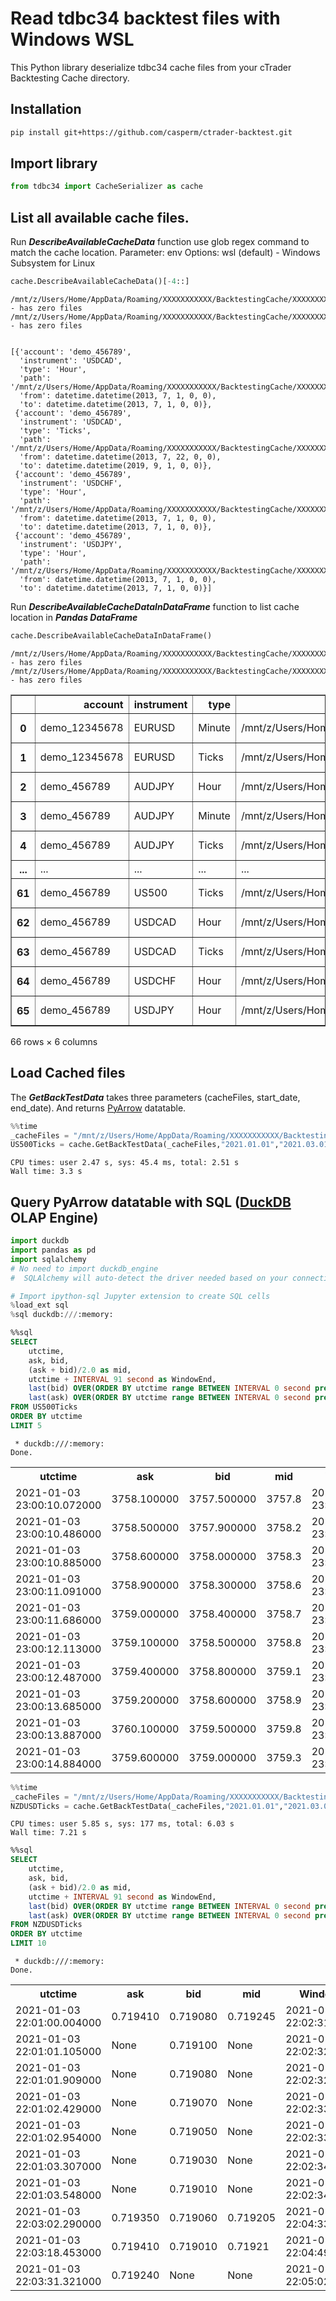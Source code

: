 # Read tdbc34 backtest files with Windows WSL

This Python library deserialize tdbc34 cache files from your cTrader Backtesting Cache directory.

## Installation
```bash
pip install git+https://github.com/casperm/ctrader-backtest.git
```

## Import library
```python
from tdbc34 import CacheSerializer as cache
```

## List all available cache files.
Run ***DescribeAvailableCacheData*** function use glob regex command to match the cache location.
Parameter: env
Options: wsl (default) - Windows Subsystem for Linux


```python
cache.DescribeAvailableCacheData()[-4::]
```

    /mnt/z/Users/Home/AppData/Roaming/XXXXXXXXXXX/BacktestingCache/XXXXXXXXX/USDCHF/Ticks - has zero files
    /mnt/z/Users/Home/AppData/Roaming/XXXXXXXXXXX/BacktestingCache/XXXXXXXXX/USDJPY/Ticks - has zero files


    [{'account': 'demo_456789',
      'instrument': 'USDCAD',
      'type': 'Hour',
      'path': '/mnt/z/Users/Home/AppData/Roaming/XXXXXXXXXXX/BacktestingCache/XXXXXXXXX/USDCAD/Hour',
      'from': datetime.datetime(2013, 7, 1, 0, 0),
      'to': datetime.datetime(2013, 7, 1, 0, 0)},
     {'account': 'demo_456789',
      'instrument': 'USDCAD',
      'type': 'Ticks',
      'path': '/mnt/z/Users/Home/AppData/Roaming/XXXXXXXXXXX/BacktestingCache/XXXXXXXXX/USDCAD/Ticks',
      'from': datetime.datetime(2013, 7, 22, 0, 0),
      'to': datetime.datetime(2019, 9, 1, 0, 0)},
     {'account': 'demo_456789',
      'instrument': 'USDCHF',
      'type': 'Hour',
      'path': '/mnt/z/Users/Home/AppData/Roaming/XXXXXXXXXXX/BacktestingCache/XXXXXXXXX/USDCHF/Hour',
      'from': datetime.datetime(2013, 7, 1, 0, 0),
      'to': datetime.datetime(2013, 7, 1, 0, 0)},
     {'account': 'demo_456789',
      'instrument': 'USDJPY',
      'type': 'Hour',
      'path': '/mnt/z/Users/Home/AppData/Roaming/XXXXXXXXXXX/BacktestingCache/XXXXXXXXX/USDJPY/Hour',
      'from': datetime.datetime(2013, 7, 1, 0, 0),
      'to': datetime.datetime(2013, 7, 1, 0, 0)}]



Run ***DescribeAvailableCacheDataInDataFrame*** function to list cache location in ***Pandas DataFrame***


```python
cache.DescribeAvailableCacheDataInDataFrame()
```

    /mnt/z/Users/Home/AppData/Roaming/XXXXXXXXXXX/BacktestingCache/XXXXXXXXX/USDCHF/Ticks - has zero files
    /mnt/z/Users/Home/AppData/Roaming/XXXXXXXXXXX/BacktestingCache/XXXXXXXXX/USDJPY/Ticks - has zero files


<div>
<style scoped>
    .dataframe tbody tr th:only-of-type {
        vertical-align: middle;
    }

    .dataframe tbody tr th {
        vertical-align: top;
    }

    .dataframe thead th {
        text-align: right;
    }
</style>
<table border="1" class="dataframe">
  <thead>
    <tr style="text-align: right;">
      <th></th>
      <th>account</th>
      <th>instrument</th>
      <th>type</th>
      <th>path</th>
      <th>from</th>
      <th>to</th>
    </tr>
  </thead>
  <tbody>
    <tr>
      <th>0</th>
      <td>demo_12345678</td>
      <td>EURUSD</td>
      <td>Minute</td>
      <td>/mnt/z/Users/Home/AppData/Roaming/XXXXXXXXX...</td>
      <td>2019-12-28</td>
      <td>2019-12-31</td>
    </tr>
    <tr>
      <th>1</th>
      <td>demo_12345678</td>
      <td>EURUSD</td>
      <td>Ticks</td>
      <td>/mnt/z/Users/Home/AppData/Roaming/XXXXXXXXX...</td>
      <td>2019-12-31</td>
      <td>2020-01-13</td>
    </tr>
    <tr>
      <th>2</th>
      <td>demo_456789</td>
      <td>AUDJPY</td>
      <td>Hour</td>
      <td>/mnt/z/Users/Home/AppData/Roaming/XXXXXXXXX...</td>
      <td>2011-01-01</td>
      <td>2013-07-01</td>
    </tr>
    <tr>
      <th>3</th>
      <td>demo_456789</td>
      <td>AUDJPY</td>
      <td>Minute</td>
      <td>/mnt/z/Users/Home/AppData/Roaming/XXXXXXXXX...</td>
      <td>2011-02-04</td>
      <td>2020-08-01</td>
    </tr>
    <tr>
      <th>4</th>
      <td>demo_456789</td>
      <td>AUDJPY</td>
      <td>Ticks</td>
      <td>/mnt/z/Users/Home/AppData/Roaming/XXXXXXXXX...</td>
      <td>2013-07-22</td>
      <td>2020-08-01</td>
    </tr>
    <tr>
      <th>...</th>
      <td>...</td>
      <td>...</td>
      <td>...</td>
      <td>...</td>
      <td>...</td>
      <td>...</td>
    </tr>
    <tr>
      <th>61</th>
      <td>demo_456789</td>
      <td>US500</td>
      <td>Ticks</td>
      <td>/mnt/z/Users/Home/AppData/Roaming/XXXXXXXXX...</td>
      <td>2015-01-23</td>
      <td>2022-10-04</td>
    </tr>
    <tr>
      <th>62</th>
      <td>demo_456789</td>
      <td>USDCAD</td>
      <td>Hour</td>
      <td>/mnt/z/Users/Home/AppData/Roaming/XXXXXXXXX...</td>
      <td>2013-07-01</td>
      <td>2013-07-01</td>
    </tr>
    <tr>
      <th>63</th>
      <td>demo_456789</td>
      <td>USDCAD</td>
      <td>Ticks</td>
      <td>/mnt/z/Users/Home/AppData/Roaming/XXXXXXXXX...</td>
      <td>2013-07-22</td>
      <td>2018-10-23</td>
    </tr>
    <tr>
      <th>64</th>
      <td>demo_456789</td>
      <td>USDCHF</td>
      <td>Hour</td>
      <td>/mnt/z/Users/Home/AppData/Roaming/XXXXXXXXX...</td>
      <td>2013-07-01</td>
      <td>2013-07-01</td>
    </tr>
    <tr>
      <th>65</th>
      <td>demo_456789</td>
      <td>USDJPY</td>
      <td>Hour</td>
      <td>/mnt/z/Users/Home/AppData/Roaming/XXXXXXXXX...</td>
      <td>2013-07-01</td>
      <td>2013-07-01</td>
    </tr>
  </tbody>
</table>
<p>66 rows × 6 columns</p>
</div>



## Load Cached files 
The ***GetBackTestData*** takes three parameters (cacheFiles, start_date, end_date). And returns [PyArrow](https://arrow.apache.org/docs/python/index.html) datatable.


```python
%%time
_cacheFiles = "/mnt/z/Users/Home/AppData/Roaming/XXXXXXXXXXX/BacktestingCache/XXXXXXXXX/US500/Ticks"
US500Ticks = cache.GetBackTestData(_cacheFiles,"2021.01.01","2021.03.01")
```

    CPU times: user 2.47 s, sys: 45.4 ms, total: 2.51 s
    Wall time: 3.3 s


## Query PyArrow datatable with SQL ([DuckDB](https://duckdb.org/) OLAP Engine)


```python
import duckdb
import pandas as pd
import sqlalchemy
# No need to import duckdb_engine
#  SQLAlchemy will auto-detect the driver needed based on your connection string!

# Import ipython-sql Jupyter extension to create SQL cells
%load_ext sql
%sql duckdb:///:memory:

```


```sql
%%sql
SELECT
    utctime,
    ask, bid,
    (ask + bid)/2.0 as mid,
    utctime + INTERVAL 91 second as WindowEnd,
    last(bid) OVER(ORDER BY utctime range BETWEEN INTERVAL 0 second preceding AND INTERVAL 91 second following) as Windowbid,
    last(ask) OVER(ORDER BY utctime range BETWEEN INTERVAL 0 second preceding AND INTERVAL 91 second following) as Windowask
FROM US500Ticks
ORDER BY utctime 
LIMIT 5
```

     * duckdb:///:memory:
    Done.





<table>
    <tr>
        <th>utctime</th>
        <th>ask</th>
        <th>bid</th>
        <th>mid</th>
        <th>WindowEnd</th>
        <th>Windowbid</th>
        <th>Windowask</th>
    </tr>
    <tr>
        <td>2021-01-03 23:00:10.072000</td>
        <td>3758.100000</td>
        <td>3757.500000</td>
        <td>3757.8</td>
        <td>2021-01-03 23:01:41.072000</td>
        <td>3758.300000</td>
        <td>3758.900000</td>
    </tr>
    <tr>
        <td>2021-01-03 23:00:10.486000</td>
        <td>3758.500000</td>
        <td>3757.900000</td>
        <td>3758.2</td>
        <td>2021-01-03 23:01:41.486000</td>
        <td>3757.900000</td>
        <td>3758.500000</td>
    </tr>
    <tr>
        <td>2021-01-03 23:00:10.885000</td>
        <td>3758.600000</td>
        <td>3758.000000</td>
        <td>3758.3</td>
        <td>2021-01-03 23:01:41.885000</td>
        <td>3757.900000</td>
        <td>3758.500000</td>
    </tr>
    <tr>
        <td>2021-01-03 23:00:11.091000</td>
        <td>3758.900000</td>
        <td>3758.300000</td>
        <td>3758.6</td>
        <td>2021-01-03 23:01:42.091000</td>
        <td>3757.900000</td>
        <td>3758.500000</td>
    </tr>
    <tr>
        <td>2021-01-03 23:00:11.686000</td>
        <td>3759.000000</td>
        <td>3758.400000</td>
        <td>3758.7</td>
        <td>2021-01-03 23:01:42.686000</td>
        <td>3757.600000</td>
        <td>3758.200000</td>
    </tr>
    <tr>
        <td>2021-01-03 23:00:12.113000</td>
        <td>3759.100000</td>
        <td>3758.500000</td>
        <td>3758.8</td>
        <td>2021-01-03 23:01:43.113000</td>
        <td>3757.400000</td>
        <td>3758.000000</td>
    </tr>
    <tr>
        <td>2021-01-03 23:00:12.487000</td>
        <td>3759.400000</td>
        <td>3758.800000</td>
        <td>3759.1</td>
        <td>2021-01-03 23:01:43.487000</td>
        <td>3757.400000</td>
        <td>3758.000000</td>
    </tr>
    <tr>
        <td>2021-01-03 23:00:13.685000</td>
        <td>3759.200000</td>
        <td>3758.600000</td>
        <td>3758.9</td>
        <td>2021-01-03 23:01:44.685000</td>
        <td>3757.400000</td>
        <td>3758.000000</td>
    </tr>
    <tr>
        <td>2021-01-03 23:00:13.887000</td>
        <td>3760.100000</td>
        <td>3759.500000</td>
        <td>3759.8</td>
        <td>2021-01-03 23:01:44.887000</td>
        <td>3757.400000</td>
        <td>3758.000000</td>
    </tr>
    <tr>
        <td>2021-01-03 23:00:14.884000</td>
        <td>3759.600000</td>
        <td>3759.000000</td>
        <td>3759.3</td>
        <td>2021-01-03 23:01:45.884000</td>
        <td>3757.000000</td>
        <td>3757.600000</td>
    </tr>
</table>




```python
%%time
_cacheFiles = "/mnt/z/Users/Home/AppData/Roaming/XXXXXXXXXXX/BacktestingCache/XXXXXXXXX/NZDUSD/Ticks"
NZDUSDTicks = cache.GetBackTestData(_cacheFiles,"2021.01.01","2021.03.01")
```

    CPU times: user 5.85 s, sys: 177 ms, total: 6.03 s
    Wall time: 7.21 s



```sql
%%sql
SELECT
    utctime,
    ask, bid,
    (ask + bid)/2.0 as mid,
    utctime + INTERVAL 91 second as WindowEnd,
    last(bid) OVER(ORDER BY utctime range BETWEEN INTERVAL 0 second preceding AND INTERVAL 91 second following) as Windowbid,
    last(ask) OVER(ORDER BY utctime range BETWEEN INTERVAL 0 second preceding AND INTERVAL 91 second following) as Windowask
FROM NZDUSDTicks
ORDER BY utctime 
LIMIT 10
```

     * duckdb:///:memory:
    Done.





<table>
    <tr>
        <th>utctime</th>
        <th>ask</th>
        <th>bid</th>
        <th>mid</th>
        <th>WindowEnd</th>
        <th>Windowbid</th>
        <th>Windowask</th>
    </tr>
    <tr>
        <td>2021-01-03 22:01:00.004000</td>
        <td>0.719410</td>
        <td>0.719080</td>
        <td>0.719245</td>
        <td>2021-01-03 22:02:31.004000</td>
        <td>0.719010</td>
        <td>None</td>
    </tr>
    <tr>
        <td>2021-01-03 22:01:01.105000</td>
        <td>None</td>
        <td>0.719100</td>
        <td>None</td>
        <td>2021-01-03 22:02:32.105000</td>
        <td>0.719010</td>
        <td>None</td>
    </tr>
    <tr>
        <td>2021-01-03 22:01:01.909000</td>
        <td>None</td>
        <td>0.719080</td>
        <td>None</td>
        <td>2021-01-03 22:02:32.909000</td>
        <td>0.719010</td>
        <td>None</td>
    </tr>
    <tr>
        <td>2021-01-03 22:01:02.429000</td>
        <td>None</td>
        <td>0.719070</td>
        <td>None</td>
        <td>2021-01-03 22:02:33.429000</td>
        <td>0.719010</td>
        <td>None</td>
    </tr>
    <tr>
        <td>2021-01-03 22:01:02.954000</td>
        <td>None</td>
        <td>0.719050</td>
        <td>None</td>
        <td>2021-01-03 22:02:33.954000</td>
        <td>0.719010</td>
        <td>None</td>
    </tr>
    <tr>
        <td>2021-01-03 22:01:03.307000</td>
        <td>None</td>
        <td>0.719030</td>
        <td>None</td>
        <td>2021-01-03 22:02:34.307000</td>
        <td>0.719010</td>
        <td>None</td>
    </tr>
    <tr>
        <td>2021-01-03 22:01:03.548000</td>
        <td>None</td>
        <td>0.719010</td>
        <td>None</td>
        <td>2021-01-03 22:02:34.548000</td>
        <td>0.719010</td>
        <td>None</td>
    </tr>
    <tr>
        <td>2021-01-03 22:03:02.290000</td>
        <td>0.719350</td>
        <td>0.719060</td>
        <td>0.719205</td>
        <td>2021-01-03 22:04:33.290000</td>
        <td>0.718970</td>
        <td>None</td>
    </tr>
    <tr>
        <td>2021-01-03 22:03:18.453000</td>
        <td>0.719410</td>
        <td>0.719010</td>
        <td>0.71921</td>
        <td>2021-01-03 22:04:49.453000</td>
        <td>0.718990</td>
        <td>None</td>
    </tr>
    <tr>
        <td>2021-01-03 22:03:31.321000</td>
        <td>0.719240</td>
        <td>None</td>
        <td>None</td>
        <td>2021-01-03 22:05:02.321000</td>
        <td>0.718970</td>
        <td>None</td>
    </tr>
</table>
